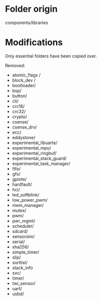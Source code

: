 # Folder origin

components/libraries

# Modifications

Only essential folders have been copied over.

Removed:
 * atomic_flags /
 * block_dev /
 * bootloader/
 * bsp/
 * button/
 * cli/
 * crc16/
 * crc32/
 * crypto/
 * csense/
 * csense_drv/
 * ecc/
 * eddystone/
 * experimental_libuarte/
 * experimental_mpu/
 * experimental_ringbuf/
 * experimental_stack_guard/
 * experimental_task_manager/
 * fifo/
 * gfx/
 * gpiote/
 * hardfault/
 * hci/
 * led_softblink/
 * low_power_pwm/
 * mem_manager/
 * mutex/
 * pwm/
 * pwr_mgmt/
 * scheduler/
 * sdcard/
 * sensorsim/
 * serial/
 * sha256/
 * simple_timer/
 * slip/
 * sortlist/
 * stack_info
 * svc/
 * timer/
 * twi_sensor/
 * uart/
 * usbd/
